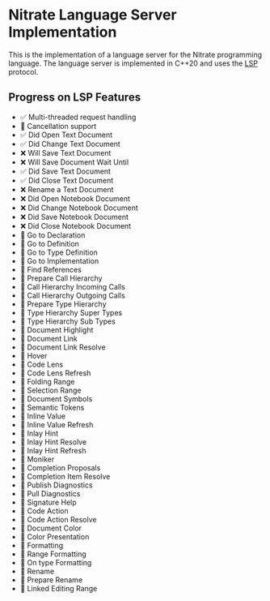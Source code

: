 # Nitrate Language Server Implementation

This is the implementation of a language server for the Nitrate programming language. The language server is implemented in C++20 and uses the [LSP](https://microsoft.github.io/language-server-protocol/) protocol.

## Progress on LSP Features

- ✅ Multi-threaded request handling
- 🚧 Cancellation support
- ✅ Did Open Text Document
- ✅ Did Change Text Document
- ❌ Will Save Text Document
- ❌ Will Save Document Wait Until
- ✅ Did Save Text Document
- ✅ Did Close Text Document
- ❌ Rename a Text Document
- ❌ Did Open Notebook Document
- ❌ Did Change Notebook Document
- ❌ Did Save Notebook Document
- ❌ Did Close Notebook Document
- 🚧 Go to Declaration
- 🚧 Go to Definition
- 🚧 Go to Type Definition
- 🚧 Go to Implementation
- 🚧 Find References
- 🚧 Prepare Call Hierarchy
- 🚧 Call Hierarchy Incoming Calls
- 🚧 Call Hierarchy Outgoing Calls
- 🚧 Prepare Type Hierarchy
- 🚧 Type Hierarchy Super Types
- 🚧 Type Hierarchy Sub Types
- 🚧 Document Highlight
- 🚧 Document Link
- 🚧 Document Link Resolve
- 🚧 Hover
- 🚧 Code Lens
- 🚧 Code Lens Refresh
- 🚧 Folding Range
- 🚧 Selection Range
- 🚧 Document Symbols
- 🚧 Semantic Tokens
- 🚧 Inline Value
- 🚧 Inline Value Refresh
- 🚧 Inlay Hint
- 🚧 Inlay Hint Resolve
- 🚧 Inlay Hint Refresh
- 🚧 Moniker
- 🚧 Completion Proposals
- 🚧 Completion Item Resolve
- 🚧 Publish Diagnostics
- 🚧 Pull Diagnostics
- 🚧 Signature Help
- 🚧 Code Action
- 🚧 Code Action Resolve
- 🚧 Document Color
- 🚧 Color Presentation
- 🚧 Formatting
- 🚧 Range Formatting
- 🚧 On type Formatting
- 🚧 Rename
- 🚧 Prepare Rename
- 🚧 Linked Editing Range
